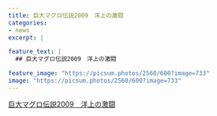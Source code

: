 ```yaml
---
title: 巨大マグロ伝説2009　洋上の激闘
categories:
- news
excerpt: |

feature_text: |
  ## 巨大マグロ伝説2009　洋上の激闘

feature_image: "https://picsum.photos/2560/600?image=733"
image: "https://picsum.photos/2560/600?image=733"
---
```


[巨大マグロ伝説2009　洋上の激闘](https://www.necoweb.com/neco/program/detail.php?id=3867&)
